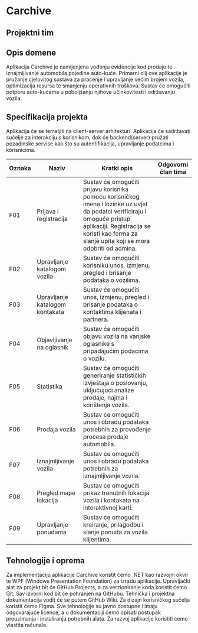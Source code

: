 # Carchive
## Projektni tim

## Opis domene
Aplikacija Carchive je namijenjena vođenju evidencije kod prodaje te iznajmljivanje automobila pojedine auto-kuće. Primarni cilj ove aplikacije je pružanje cjelovitog sustava za praćenje i upravljanje većim brojem vozila, optimizacija resursa te smanjenju operativnih troškova. Sustav će omogućiti potporu auto-kućama u poboljšanju njihove učinkovitosti i održavanju vozila.

## Specifikacija projekta
Aplikacija će se temeljiti na client-server arhitekturi. Aplikacija će sadržavati sučelje za interakciju s korisnikom, dok će backend(server) pružati pozadinske servise kao što su autentifikacija, upravljanje podatcima i korisnicima.

Oznaka | Naziv | Kratki opis | Odgovorni član tima
------ | ----- | ----------- | -------------------
F01 | Prijava i registracija | Sustav će omogućiti prijavu korisnika pomoću korisničkog imena i lozinke uz uvjet da podatci verificiraju i omoguće pristup aplikaciji. Registracija se koristi kao forma za slanje upita koji se mora odobriti od admina. |
F02 | Upravljanje katalogom vozila | Sustav će omogućiti korisniku unos, izmjenu, pregled i brisanje podataka o vozilima. |
F03 | Upravljanje katalogom kontakata | Sustav će omogućiti unos, izmjenu, pregled i brisanje podataka o kontaktima klijenata i partnera. |
F04 | Objavljivanje na oglasnik |Sustav će omogućiti objavu vozila na vanjske oglasnike s pripadajućim podacima o vozilu. |
F05 | Statistika | Sustav će omogućiti generiranje statističkih izvještaja o poslovanju, uključujući analize prodaje, najma i korištenja vozila. | 
F06 | Prodaja vozila | Sustav će omogućiti unos i obradu podataka potrebnih za provođenje procesa prodaje automobila. | 
F07 | Iznajmljivanje vozila | Sustav će omogućiti unos i obradu podataka potrebnih za iznajmljivanje vozila. | 
F08 | Pregled mape lokacija | Sustav će omogućiti prikaz trenutnih lokacija vozila i kontakata na interaktivnoj karti. | 
F09 | Upravljanje ponudama | Sustav će omogućiti kreiranje, prilagodbu i slanje ponuda za vozila klijentima. | 


## Tehnologije i oprema
Za implementaciju aplikacije Carchive koristit ćemo .NET kao razvojni okvir te WPF (Windows Presentation Foundation) za izradu aplikacije. Upravljački alat za projekt bit će GitHub Projects, a za verzioniranje koda koristit ćemo Git. Sav izvorni kod bit će pohranjen na GitHubu. Tehnička i projektna dokumentacija vodit će se putem GitHub Wiki. Za dizajn korisničkog sučelja koristit ćemo Figma. Sve tehnologije su javno dostupne i imaju odgovarajuće licence, a u dokumentaciji ćemo opisati postupak preuzimanja i instaliranja potrebnih alata. Za razvoj aplikacije koristiti ćemo vlastita računala.
